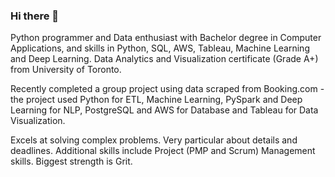 ### Hi there 👋

<!--
**Govind-Patwal/Govind-Patwal** is a ✨ _special_ ✨ repository because its `README.md` (this file) appears on your GitHub profile.

Here are some ideas to get you started:

- 🔭 I’m currently working on ...
- 🌱 I’m currently learning ...
- 👯 I’m looking to collaborate on ...
- 🤔 I’m looking for help with ...
- 💬 Ask me about ...
- 📫 How to reach me: ...
- 😄 Pronouns: ...
- ⚡ Fun fact: ...
-->

Python programmer and Data enthusiast with Bachelor degree in Computer Applications, and skills in Python, SQL, AWS, Tableau, Machine Learning and Deep Learning. Data Analytics and Visualization certificate (Grade A+) from University of Toronto. 

Recently completed a group project using data scraped from Booking.com - the project used Python for ETL, Machine Learning, PySpark and Deep Learning for NLP, PostgreSQL and AWS for Database and Tableau for Data Visualization. 

Excels at solving complex problems. Very particular about details and deadlines. Additional skills include Project (PMP and Scrum) Management skills.
Biggest strength is Grit. 
